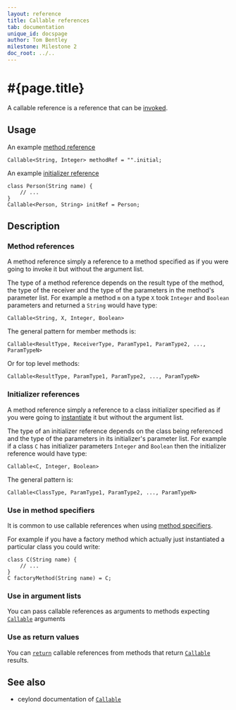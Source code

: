 ```yaml
---
layout: reference
title: Callable references
tab: documentation
unique_id: docspage
author: Tom Bentley
milestone: Milestone 2
doc_root: ../..
---
```


# #{page.title}

A callable reference is a reference that can be [invoked](../invocation).

## Usage 

An example [method reference](#method_references)

    Callable<String, Integer> methodRef = "".initial;
    
An example [initializer reference](#initializer_references)

    class Person(String name) {
        // ...
    }
    Callable<Person, String> initRef = Person;

## Description

### Method references

A method reference simply a reference to a method specified as if you were
going to invoke it but without the argument list.

The type of a method reference depends on the result type of the method,
the type of the receiver and the type of the parameters in the method's 
parameter list. For example a method `m` on a type `X` took
`Integer` and `Boolean` parameters and returned a `String` would have type:

<!-- no-check -->
    Callable<String, X, Integer, Boolean>

The general pattern for member methods is:

<!-- lang: none -->
    Callable<ResultType, ReceiverType, ParamType1, ParamType2, ..., ParamTypeN>

Or for top level methods:

<!-- lang: none -->
    Callable<ResultType, ParamType1, ParamType2, ..., ParamTypeN>

### Initializer references

A method reference simply a reference to a class initializer specified as if 
you were going to [instantiate](../instantation) it but without the 
argument list.

The type of an initializer reference depends on the class being referenced 
and the type of the parameters in its initializer's parameter list. 
For example if a class `C` has initializer parameters
`Integer` and `Boolean` then the initializer reference would have type:

<!-- no-check -->
    Callable<C, Integer, Boolean>

The general pattern is:

<!-- lang: none -->
    Callable<ClassType, ParamType1, ParamType2, ..., ParamTypeN>

### Use in method specifiers

It is common to use callable references when using 
[method specifiers](../../structure/method#method_specifiers).
 
For example if you have a factory method which actually just 
instantiated a particular class you could write:

    class C(String name) {
        // ...
    }
    C factoryMethod(String name) = C;

### Use in argument lists

You can pass callable references as arguments to methods 
expecting 
[`Callable`](#{site.urls.apidoc_current}/ceylon/language/interface_Callable.html)
arguments

### Use as return values

You can [`return`](../../statement/return) callable references from methods 
that return [`Callable`](#{site.urls.apidoc_current}/ceylon/language/interface_Callable.html) results.


## See also

* ceylond documentation of 
  [`Callable`](#{site.urls.apidoc_current}/ceylon/language/interface_Callable.html) 
